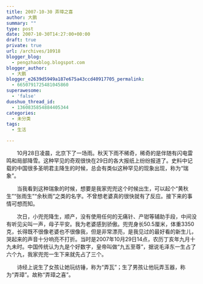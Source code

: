 ```yaml
---
title: 2007-10-30 弄璋之喜
author: 大鹏
summary: ""
type: post
date: 2007-10-30T14:27:00+00:00
draft: true
private: true
url: /archives/10918
blogger_blog:
  - pengzhaoblog.blogspot.com
blogger_author:
  - 大鹏
blogger_e2639d5949a187e675a43ccd40917705_permalink:
  - 6650791725481045860
superawesome:
  - 'false'
duoshuo_thread_id:
  - 1360835854884405344
categories:
  - 未分类
tags:
  - 生活

---
```

　　10月28日凌晨，北京下了一场雨。秋天下雨不稀奇，稀奇的是伴随有闪电雷鸣和局部降雪。这种罕见的奇观很快在29日的各大报纸上纷纷报道了。史料中记载的中国很多圣明君主降生的时候，总会有类似这种罕见的现象出现，称为“瑞象”。
  
　　当我看到这种瑞象的时候，想要是我家兜兜这个时候出生，可以起个“黄秋生”“张雨生”“余秋雨”之类的名字。不曾想老婆真的很快就有了反应。接下来的事情可想而知。
  
　　次日，小兜兜降生，顺产，没有使用任何的无痛针、产钳等辅助手段，中间没有听见尖叫一声，母子平安。我为老婆感到骄傲。兜兜身长50.5厘米，体重3350克，长得既不很像老婆也不很像我，但是非常漂亮，是我见过的最好看的新生儿，哭起来的声音十分响亮不打折。当时是2007年10月29日14点，农历丁亥年九月十九未时。中国传统认为九是个好数字，皇帝叫做“九五至尊”，据说毛泽东一生占了六个九，我家兜兜一生下来就先占了三个。
  
　　诗经上说生了女孩让她玩纺锤，称为“弄瓦”；生了男孩让他玩弄玉器，称为“弄璋”。故称“弄璋之喜”。

